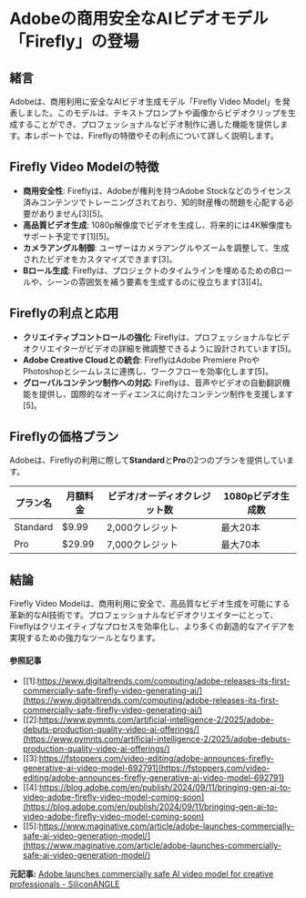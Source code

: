 # Adobeの商用安全なAIビデオモデル「Firefly」の登場

## 緒言

Adobeは、商用利用に安全なAIビデオ生成モデル「Firefly Video Model」を発表しました。このモデルは、テキストプロンプトや画像からビデオクリップを生成することができ、プロフェッショナルなビデオ制作に適した機能を提供します。本レポートでは、Fireflyの特徴やその利点について詳しく説明します。

## Firefly Video Modelの特徴

- **商用安全性**: Fireflyは、Adobeが権利を持つAdobe Stockなどのライセンス済みコンテンツでトレーニングされており、知的財産権の問題を心配する必要がありません[3][5]。
- **高品質ビデオ生成**: 1080p解像度でビデオを生成し、将来的には4K解像度もサポート予定です[1][5]。
- **カメラアングル制御**: ユーザーはカメラアングルやズームを調整して、生成されたビデオをカスタマイズできます[3]。
- **Bロール生成**: Fireflyは、プロジェクトのタイムラインを埋めるためのBロールや、シーンの雰囲気を補う要素を生成するのに役立ちます[3][4]。

## Fireflyの利点と応用

- **クリエイティブコントロールの強化**: Fireflyは、プロフェッショナルなビデオクリエイターがビデオの詳細を微調整できるように設計されています[5]。
- **Adobe Creative Cloudとの統合**: FireflyはAdobe Premiere ProやPhotoshopとシームレスに連携し、ワークフローを効率化します[5]。
- **グローバルコンテンツ制作への対応**: Fireflyは、音声やビデオの自動翻訳機能を提供し、国際的なオーディエンスに向けたコンテンツ制作を支援します[5]。

## Fireflyの価格プラン

Adobeは、Fireflyの利用に際して**Standard**と**Pro**の2つのプランを提供しています。

| プラン名 | 月額料金 | ビデオ/オーディオクレジット数 | 1080pビデオ生成数 |
|----------|----------|---------------------------|--------------------|
| Standard | $9.99 | 2,000クレジット | 最大20本 |
| Pro | $29.99 | 7,000クレジット | 最大70本 |

## 結論

Firefly Video Modelは、商用利用に安全で、高品質なビデオ生成を可能にする革新的なAI技術です。プロフェッショナルなビデオクリエイターにとって、Fireflyはクリエイティブなプロセスを効率化し、より多くの創造的なアイデアを実現するための強力なツールとなります。
#### 参照記事
- [[1]:https://www.digitaltrends.com/computing/adobe-releases-its-first-commercially-safe-firefly-video-generating-ai/](https://www.digitaltrends.com/computing/adobe-releases-its-first-commercially-safe-firefly-video-generating-ai/)
- [[2]:https://www.pymnts.com/artificial-intelligence-2/2025/adobe-debuts-production-quality-video-ai-offerings/](https://www.pymnts.com/artificial-intelligence-2/2025/adobe-debuts-production-quality-video-ai-offerings/)
- [[3]:https://fstoppers.com/video-editing/adobe-announces-firefly-generative-ai-video-model-692791](https://fstoppers.com/video-editing/adobe-announces-firefly-generative-ai-video-model-692791)
- [[4]:https://blog.adobe.com/en/publish/2024/09/11/bringing-gen-ai-to-video-adobe-firefly-video-model-coming-soon](https://blog.adobe.com/en/publish/2024/09/11/bringing-gen-ai-to-video-adobe-firefly-video-model-coming-soon)
- [[5]:https://www.maginative.com/article/adobe-launches-commercially-safe-ai-video-generation-model/](https://www.maginative.com/article/adobe-launches-commercially-safe-ai-video-generation-model/)


**元記事:** [Adobe launches commercially safe AI video model for creative professionals - SiliconANGLE](https://siliconangle.com/2025/02/12/adobe-launches-commercially-safe-ai-video-model-creative-professionals/)